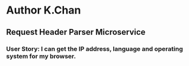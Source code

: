 # Author K.Chan

## Request Header Parser Microservice

### User Story: I can get the IP address, language and operating system for my browser.